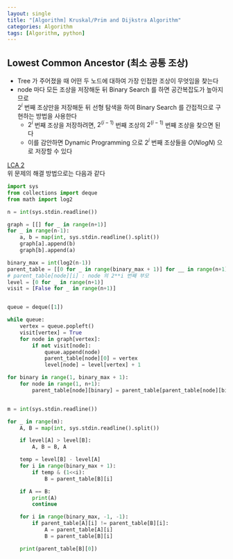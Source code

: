 ```yaml
---
layout: single
title: "[Algorithm] Kruskal/Prim and Dijkstra Algorithm"
categories: Algorithm
tags: [Algorithm, python]
---
```



## Lowest Common Ancestor (최소 공통 조상)
- Tree 가 주어졌을 때 어떤 두 노드에 대하여 가장 인접한 조상이 무엇임을 찾는다
- node 마다 모든 조상을 저장해둔 뒤 Binary Search 를 하면 공간복잡도가 높아지므로  <br>
  $2^i$ 번째 조상만을 저장해둔 뒤 선형 탐색을 하여 Binary Search 를 간접적으로 구현하는 방법을 사용한다
  - $2^i$ 번째 조상을 저장하려면, $2^(i-1)$ 번째 조상의 $2^(i-1)$ 번째 조상을 찾으면 된다
  - 이를 감안하면 Dynamic Programming 으로 $2^i$ 번째 조상들을 $O(N log N)$ 으로 저장할 수 있다
  
[LCA 2](https://www.acmicpc.net/problem/11438) <br>
위 문제의 해결 방법으로는 다음과 같다


```python
import sys
from collections import deque
from math import log2

n = int(sys.stdin.readline())

graph = [[] for _ in range(n+1)]
for _ in range(n-1):
    a, b = map(int, sys.stdin.readline().split())
    graph[a].append(b)
    graph[b].append(a)

binary_max = int(log2(n-1))
parent_table = [[0 for _ in range(binary_max + 1)] for __ in range(n+1)]
# parent_table[node][i] : node 의 2**i 번째 부모
level = [0 for _ in range(n+1)]
visit = [False for _ in range(n+1)]


queue = deque([1])

while queue:
    vertex = queue.popleft()
    visit[vertex] = True
    for node in graph[vertex]:
        if not visit[node]:
            queue.append(node)
            parent_table[node][0] = vertex
            level[node] = level[vertex] + 1

for binary in range(1, binary_max + 1):
    for node in range(1, n+1):
        parent_table[node][binary] = parent_table[parent_table[node][binary - 1]][binary - 1]


m = int(sys.stdin.readline())

for _ in range(m):
    A, B = map(int, sys.stdin.readline().split())

    if level[A] > level[B]:
        A, B = B, A

    temp = level[B] - level[A]
    for i in range(binary_max + 1):
        if temp & (1<<i):
            B = parent_table[B][i]

    if A == B:
        print(A)
        continue

    for i in range(binary_max, -1, -1):
        if parent_table[A][i] != parent_table[B][i]:
            A = parent_table[A][i]
            B = parent_table[B][i]

    print(parent_table[B][0])
```
